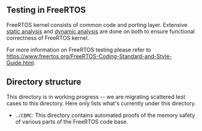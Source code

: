 ## Testing in FreeRTOS
FreeRTOS kernel consists of common code and porting layer. Extensive [static analysis](https://en.wikipedia.org/wiki/Static_program_analysis) and [dynamic analysis](https://en.wikipedia.org/wiki/Dynamic_program_analysis) are done on both to ensure functional correctness of FreeRTOS kernel. 

For more information on FreeRTOS testing please refer to https://www.freertos.org/FreeRTOS-Coding-Standard-and-Style-Guide.html.

## Directory structure
This directory is in working progress -- we are migrating scattered test cases to this directory. Here only lists what's currently under this directory. 

- ```./CBMC```: This directory contains automated proofs of the memory safety of various parts of the FreeRTOS code base.